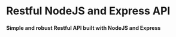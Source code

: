 # Restful NodeJS and Express API 

#### Simple and robust Restful API built with NodeJS and Express 
